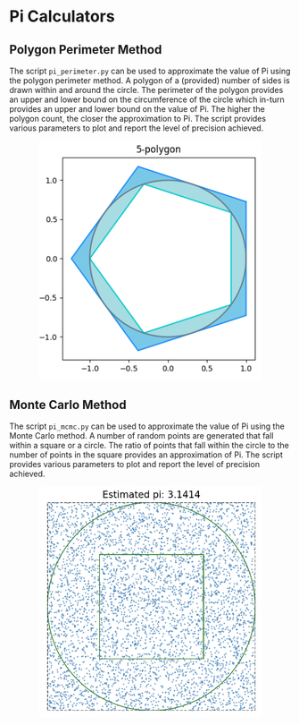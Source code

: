 # Pi Calculators

## Polygon Perimeter Method

The script `pi_perimeter.py` can be used to approximate the value of Pi using the polygon perimeter method. A polygon of a (provided) number of sides is drawn within and around the circle. The perimeter of the polygon provides an upper and lower bound on the circumference of the circle which in-turn provides an upper and lower bound on the value of Pi. The higher the polygon count, the closer the approximation to Pi. The script provides various parameters to plot and report the level of precision achieved.

<center>
<img src="pentagon.png" alt="Pentagon" width="400"/>
</center>

## Monte Carlo Method

The script `pi_mcmc.py` can be used to approximate the value of Pi using the Monte Carlo method. A number of random points are generated that fall within a square or a circle. The ratio of points that fall within the circle to the number of points in the square provides an approximation of Pi. The script provides various parameters to plot and report the level of precision achieved.

<center>
<img src="mcmc.png" alt="MCMC" width="400"/>
</center>
